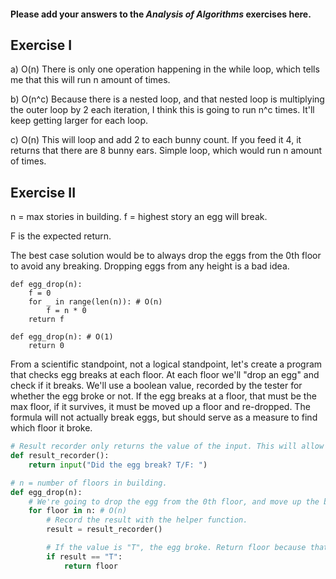 #### Please add your answers to the ***Analysis of  Algorithms*** exercises here.

## Exercise I

a) O(n)
There is only one operation happening in the while loop, which tells me that this will run n amount of times.


b) O(n^c)
Because there is a nested loop, and that nested loop is multiplying the outer loop by 2 each iteration, I think this is going to run n^c times. It'll keep getting larger for each loop.


c) O(n)
This will loop and add 2 to each bunny count. If you feed it 4, it returns that there are 8 bunny ears. Simple loop, which would run n amount of times.


## Exercise II

n = max stories in building.
f = highest story an egg will break.

F is the expected return.

The best case solution would be to always drop the eggs from the 0th floor to avoid any breaking. Dropping eggs from any height is a bad idea. 

```
def egg_drop(n):
    f = 0
    for _ in range(len(n)): # O(n)
        f = n * 0
    return f
```
```
def egg_drop(n): # O(1)
    return 0
```

From a scientific standpoint, not a logical standpoint, let's create a program that checks egg breaks at each floor. At each floor we'll "drop an egg" and check if it breaks. We'll use a boolean value, recorded by the tester for whether the egg broke or not. If the egg breaks at a floor, that must be the max floor, if it survives, it must be moved up a floor and re-dropped. The formula will not actually break eggs, but should serve as a measure to find which floor it broke.

```python
# Result recorder only returns the value of the input. This will allow us to record at each floor.
def result_recorder():
    return input("Did the egg break? T/F: ")

# n = number of floors in building.
def egg_drop(n): 
    # We're going to drop the egg from the 0th floor, and move up the building.
    for floor in n: # O(n)
        # Record the result with the helper function.
        result = result_recorder()

        # If the value is "T", the egg broke. Return floor because that is the max floor we can drop an egg from.
        if result == "T":
            return floor
```
        

